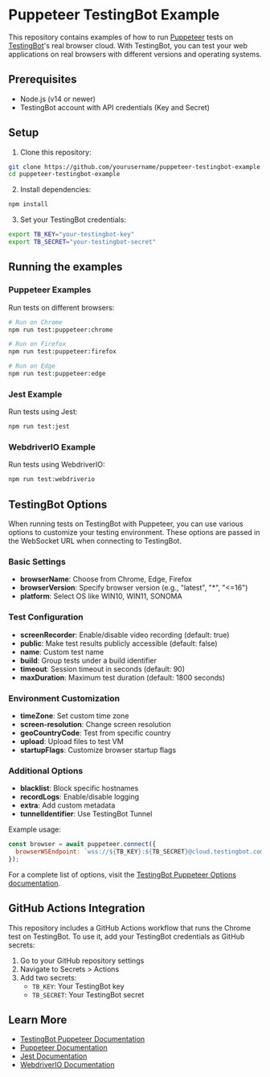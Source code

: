 # Puppeteer TestingBot Example

This repository contains examples of how to run [Puppeteer](https://pptr.dev/) tests on [TestingBot](https://testingbot.com)'s real browser cloud. With TestingBot, you can test your web applications on real browsers with different versions and operating systems.

## Prerequisites

- Node.js (v14 or newer)
- TestingBot account with API credentials (Key and Secret)

## Setup

1. Clone this repository:
```bash
git clone https://github.com/yourusername/puppeteer-testingbot-example.git
cd puppeteer-testingbot-example
```

2. Install dependencies:
```bash
npm install
```

3. Set your TestingBot credentials:
```bash
export TB_KEY="your-testingbot-key"
export TB_SECRET="your-testingbot-secret"
```

## Running the examples

### Puppeteer Examples

Run tests on different browsers:

```bash
# Run on Chrome
npm run test:puppeteer:chrome

# Run on Firefox
npm run test:puppeteer:firefox 

# Run on Edge
npm run test:puppeteer:edge
```

### Jest Example

Run tests using Jest:

```bash
npm run test:jest
```

### WebdriverIO Example

Run tests using WebdriverIO:

```bash
npm run test:webdriverio
```

## TestingBot Options

When running tests on TestingBot with Puppeteer, you can use various options to customize your testing environment. These options are passed in the WebSocket URL when connecting to TestingBot.

### Basic Settings

- **browserName**: Choose from Chrome, Edge, Firefox
- **browserVersion**: Specify browser version (e.g., "latest", "*", "<=16")
- **platform**: Select OS like WIN10, WIN11, SONOMA

### Test Configuration

- **screenRecorder**: Enable/disable video recording (default: true)
- **public**: Make test results publicly accessible (default: false)
- **name**: Custom test name
- **build**: Group tests under a build identifier
- **timeout**: Session timeout in seconds (default: 90)
- **maxDuration**: Maximum test duration (default: 1800 seconds)

### Environment Customization

- **timeZone**: Set custom time zone
- **screen-resolution**: Change screen resolution
- **geoCountryCode**: Test from specific country
- **upload**: Upload files to test VM
- **startupFlags**: Customize browser startup flags

### Additional Options

- **blacklist**: Block specific hostnames
- **recordLogs**: Enable/disable logging
- **extra**: Add custom metadata
- **tunnelIdentifier**: Use TestingBot Tunnel

Example usage:

```javascript
const browser = await puppeteer.connect({
  browserWSEndpoint: `wss://${TB_KEY}:${TB_SECRET}@cloud.testingbot.com/puppeteer?browserName=chrome&browserVersion=latest&platform=WIN10&name=My%20Test&build=Build123&screenRecorder=true&timeZone=America/New_York&screen-resolution=1920x1080`
});
```

For a complete list of options, visit the [TestingBot Puppeteer Options documentation](https://testingbot.com/support/puppeteer/options.html).

## GitHub Actions Integration

This repository includes a GitHub Actions workflow that runs the Chrome test on TestingBot. To use it, add your TestingBot credentials as GitHub secrets:

1. Go to your GitHub repository settings
2. Navigate to Secrets > Actions
3. Add two secrets:
   - `TB_KEY`: Your TestingBot key
   - `TB_SECRET`: Your TestingBot secret

## Learn More

- [TestingBot Puppeteer Documentation](https://testingbot.com/support/puppeteer)
- [Puppeteer Documentation](https://pptr.dev/)
- [Jest Documentation](https://jestjs.io/)
- [WebdriverIO Documentation](https://webdriver.io/)